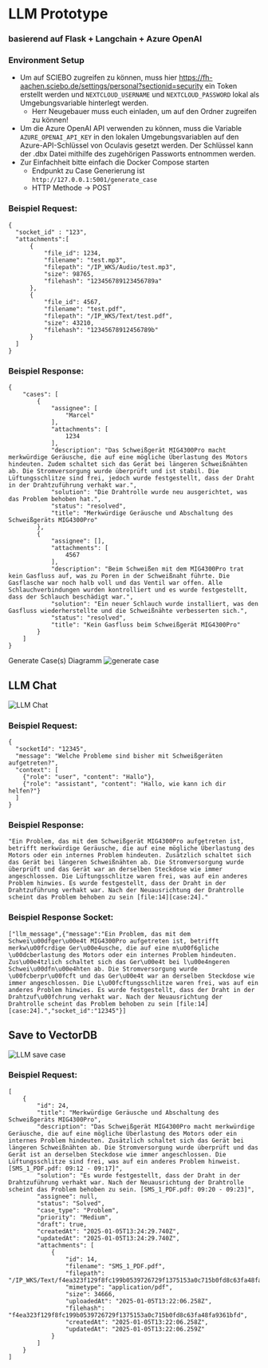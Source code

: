 # LLM Prototype

### basierend auf Flask + Langchain + Azure OpenAI

### Environment Setup

- Um auf SCIEBO zugreifen zu können, muss hier https://fh-aachen.sciebo.de/settings/personal?sectionid=security ein
  Token erstellt werden und `NEXTCLOUD_USERNAME` und `NEXTCLOUD_PASSWORD` lokal als Umgebungsvariable hinterlegt werden.
    - Herr Neugebauer muss euch einladen, um auf den Ordner zugreifen zu können!
- Um die Azure OpenAI API verwenden zu können, muss die Variable `AZURE_OPENAI_API_KEY` in den lokalen
  Umgebungsvariablen auf den Azure-API-Schlüssel von Oculavis gesetzt werden. Der Schlüssel kann der .dbx Datei mithilfe
  des zugehörigen Passworts entnommen werden.
- Zur Einfachheit bitte einfach die Docker Compose starten
    - Endpunkt zu Case Generierung ist `http://127.0.0.1:5001/generate_case`
    - HTTP Methode -> POST

### Beispiel Request:

```
{
  "socket_id" : "123",
  "attachments":[
      {	
          "file_id": 1234,
          "filename": "test.mp3",
          "filepath": "/IP_WKS/Audio/test.mp3",
          "size": 98765,
          "filehash": "123456789123456789a"
      },
      {	
          "file_id": 4567,
          "filename": "test.pdf",
          "filepath": "/IP_WKS/Text/test.pdf",
          "size": 43210,
          "filehash": "12345678912456789b"
      }
  ]
}            
```

### Beispiel Response:

```
{
    "cases": [
        {
            "assignee": [
                "Marcel"
            ],
            "attachments": [
                1234
            ],
            "description": "Das Schweißgerät MIG4300Pro macht merkwürdige Geräusche, die auf eine mögliche Überlastung des Motors hindeuten. Zudem schaltet sich das Gerät bei längeren Schweißnähten ab. Die Stromversorgung wurde überprüft und ist stabil. Die Lüftungsschlitze sind frei, jedoch wurde festgestellt, dass der Draht in der Drahtzuführung verhakt war.",
            "solution": "Die Drahtrolle wurde neu ausgerichtet, was das Problem behoben hat.",
            "status": "resolved",
            "title": "Merkwürdige Geräusche und Abschaltung des Schweißgeräts MIG4300Pro"
        },
        {
            "assignee": [],
            "attachments": [
                4567
            ],
            "description": "Beim Schweißen mit dem MIG4300Pro trat kein Gasfluss auf, was zu Poren in der Schweißnaht führte. Die Gasflasche war noch halb voll und das Ventil war offen. Alle Schlauchverbindungen wurden kontrolliert und es wurde festgestellt, dass der Schlauch beschädigt war.",
            "solution": "Ein neuer Schlauch wurde installiert, was den Gasfluss wiederherstellte und die Schweißnähte verbesserten sich.",
            "status": "resolved",
            "title": "Kein Gasfluss beim Schweißgerät MIG4300Pro"
        }
    ]
}

```

Generate Case(s) Diagramm
![generate case](https://github.com/user-attachments/assets/5fd53c91-312e-4e82-a966-a92ce84a29f3)

## LLM Chat
![LLM Chat](https://github.com/user-attachments/assets/086f05c8-755c-4c9f-bfd4-3c2aa5b66f86)

### Beispiel Request:
```
{
  "socketId": "12345",
  "message": "Welche Probleme sind bisher mit Schweißgeräten aufgetreten?",
  "context": [
    {"role": "user", "content": "Hallo"},
    {"role": "assistant", "content": "Hallo, wie kann ich dir helfen?"}
  ]
}
```
### Beispiel Response:
```
"Ein Problem, das mit dem Schweißgerät MIG4300Pro aufgetreten ist, betrifft merkwürdige Geräusche, die auf eine mögliche Überlastung des Motors oder ein internes Problem hindeuten. Zusätzlich schaltet sich das Gerät bei längeren Schweißnähten ab. Die Stromversorgung wurde überprüft und das Gerät war an derselben Steckdose wie immer angeschlossen. Die Lüftungsschlitze waren frei, was auf ein anderes Problem hinwies. Es wurde festgestellt, dass der Draht in der Drahtzuführung verhakt war. Nach der Neuausrichtung der Drahtrolle scheint das Problem behoben zu sein [file:14][case:24]."
```
### Beispiel Response Socket:
```
["llm_message",{"message":"Ein Problem, das mit dem Schwei\u00dfger\u00e4t MIG4300Pro aufgetreten ist, betrifft merkw\u00fcrdige Ger\u00e4usche, die auf eine m\u00f6gliche \u00dcberlastung des Motors oder ein internes Problem hindeuten. Zus\u00e4tzlich schaltet sich das Ger\u00e4t bei l\u00e4ngeren Schwei\u00dfn\u00e4hten ab. Die Stromversorgung wurde \u00fcberpr\u00fcft und das Ger\u00e4t war an derselben Steckdose wie immer angeschlossen. Die L\u00fcftungsschlitze waren frei, was auf ein anderes Problem hinwies. Es wurde festgestellt, dass der Draht in der Drahtzuf\u00fchrung verhakt war. Nach der Neuausrichtung der Drahtrolle scheint das Problem behoben zu sein [file:14][case:24].","socket_id":"12345"}]
```

## Save to VectorDB
![LLM save case](https://github.com/user-attachments/assets/f6d51fcd-d177-4b0d-ae91-94d578a2ea39)

### Beispiel Request: 
```
[
    {
        "id": 24,
        "title": "Merkwürdige Geräusche und Abschaltung des Schweißgeräts MIG4300Pro",
        "description": "Das Schweißgerät MIG4300Pro macht merkwürdige Geräusche, die auf eine mögliche Überlastung des Motors oder ein internes Problem hindeuten. Zusätzlich schaltet sich das Gerät bei längeren Schweißnähten ab. Die Stromversorgung wurde überprüft und das Gerät ist an derselben Steckdose wie immer angeschlossen. Die Lüftungsschlitze sind frei, was auf ein anderes Problem hinweist. [SMS_1_PDF.pdf: 09:12 - 09:17]",
        "solution": "Es wurde festgestellt, dass der Draht in der Drahtzuführung verhakt war. Nach der Neuausrichtung der Drahtrolle scheint das Problem behoben zu sein. [SMS_1_PDF.pdf: 09:20 - 09:23]",
        "assignee": null,
        "status": "Solved",
        "case_type": "Problem",
        "priority": "Medium",
        "draft": true,
        "createdAt": "2025-01-05T13:24:29.740Z",
        "updatedAt": "2025-01-05T13:24:29.740Z",
        "attachments": [
            {
                "id": 14,
                "filename": "SMS_1_PDF.pdf",
                "filepath": "/IP_WKS/Text/f4ea323f129f8fc199b0539726729f1375153a0c715b0fd8c63fa48fa9361bfd.pdf",
                "mimetype": "application/pdf",
                "size": 34666,
                "uploadedAt": "2025-01-05T13:22:06.258Z",
                "filehash": "f4ea323f129f8fc199b0539726729f1375153a0c715b0fd8c63fa48fa9361bfd",
                "createdAt": "2025-01-05T13:22:06.258Z",
                "updatedAt": "2025-01-05T13:22:06.259Z"
            }
        ]
    }
]
```
